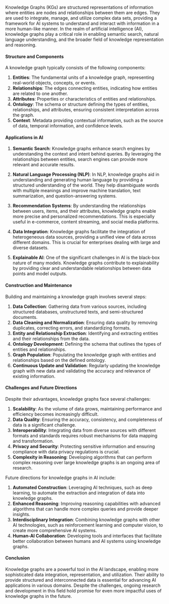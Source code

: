 Knowledge Graphs (KGs) are structured representations of information where entities are nodes and relationships between them are edges. They are used to integrate, manage, and utilize complex data sets, providing a framework for AI systems to understand and interact with information in a more human-like manner. In the realm of artificial intelligence (AI), knowledge graphs play a critical role in enabling semantic search, natural language understanding, and the broader field of knowledge representation and reasoning.

#### Structure and Components

A knowledge graph typically consists of the following components:

1. **Entities**: The fundamental units of a knowledge graph, representing real-world objects, concepts, or events.
2. **Relationships**: The edges connecting entities, indicating how entities are related to one another.
3. **Attributes**: Properties or characteristics of entities and relationships.
4. **Ontology**: The schema or structure defining the types of entities, relationships, and attributes, ensuring consistent interpretation across the graph.
5. **Context**: Metadata providing contextual information, such as the source of data, temporal information, and confidence levels.

#### Applications in AI

1. **Semantic Search**: Knowledge graphs enhance search engines by understanding the context and intent behind queries. By leveraging the relationships between entities, search engines can provide more relevant and accurate results.

2. **Natural Language Processing (NLP)**: In NLP, knowledge graphs aid in understanding and generating human language by providing a structured understanding of the world. They help disambiguate words with multiple meanings and improve machine translation, text summarization, and question-answering systems.

3. **Recommendation Systems**: By understanding the relationships between users, items, and their attributes, knowledge graphs enable more precise and personalized recommendations. This is especially useful in e-commerce, content streaming, and social media platforms.

4. **Data Integration**: Knowledge graphs facilitate the integration of heterogeneous data sources, providing a unified view of data across different domains. This is crucial for enterprises dealing with large and diverse datasets.

5. **Explainable AI**: One of the significant challenges in AI is the black-box nature of many models. Knowledge graphs contribute to explainability by providing clear and understandable relationships between data points and model outputs.

#### Construction and Maintenance

Building and maintaining a knowledge graph involves several steps:

1. **Data Collection**: Gathering data from various sources, including structured databases, unstructured texts, and semi-structured documents.
2. **Data Cleaning and Normalization**: Ensuring data quality by removing duplicates, correcting errors, and standardizing formats.
3. **Entity and Relationship Extraction**: Identifying and extracting entities and their relationships from the data.
4. **Ontology Development**: Defining the schema that outlines the types of entities and relationships.
5. **Graph Population**: Populating the knowledge graph with entities and relationships based on the defined ontology.
6. **Continuous Update and Validation**: Regularly updating the knowledge graph with new data and validating the accuracy and relevance of existing information.

#### Challenges and Future Directions

Despite their advantages, knowledge graphs face several challenges:

1. **Scalability**: As the volume of data grows, maintaining performance and efficiency becomes increasingly difficult.
2. **Data Quality**: Ensuring the accuracy, consistency, and completeness of data is a significant challenge.
3. **Interoperability**: Integrating data from diverse sources with different formats and standards requires robust mechanisms for data mapping and transformation.
4. **Privacy and Security**: Protecting sensitive information and ensuring compliance with data privacy regulations is crucial.
5. **Complexity in Reasoning**: Developing algorithms that can perform complex reasoning over large knowledge graphs is an ongoing area of research.

Future directions for knowledge graphs in AI include:

1. **Automated Construction**: Leveraging AI techniques, such as deep learning, to automate the extraction and integration of data into knowledge graphs.
2. **Enhanced Reasoning**: Improving reasoning capabilities with advanced algorithms that can handle more complex queries and provide deeper insights.
3. **Interdisciplinary Integration**: Combining knowledge graphs with other AI technologies, such as reinforcement learning and computer vision, to create more comprehensive AI systems.
4. **Human-AI Collaboration**: Developing tools and interfaces that facilitate better collaboration between humans and AI systems using knowledge graphs.

#### Conclusion

Knowledge graphs are a powerful tool in the AI landscape, enabling more sophisticated data integration, representation, and utilization. Their ability to provide structured and interconnected data is essential for advancing AI applications in various domains. Despite the challenges, ongoing research and development in this field hold promise for even more impactful uses of knowledge graphs in the future.